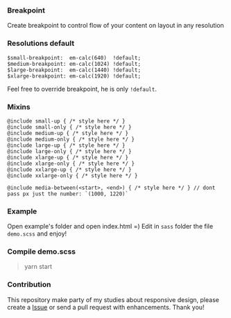 ### Breakpoint
Create breakpoint to control flow of your content on layout in any resolution

### Resolutions default
```
$small-breakpoint:  em-calc(640)  !default;
$medium-breakpoint: em-calc(1024) !default;
$large-breakpoint:  em-calc(1440) !default;
$xlarge-breakpoint: em-calc(1920) !default;
```

Feel free to override breakpoint, he is only `!default`.

### Mixins
```
@include small-up { /* style here */ }
@include small-only { /* style here */ }
@include medium-up { /* style here */ }
@include medium-only { /* style here */ }
@include large-up { /* style here */ }
@include large-only { /* style here */ }
@include xlarge-up { /* style here */ }
@include xlarge-only { /* style here */ }
@include xxlarge-up { /* style here */ }
@include xxlarge-only { /* style here */ }

@include media-between(<start>, <end>) { /* style here */ } // dont pass px just the number: `(1000, 1220)`
```

### Example
Open example's folder and open index.html =)
Edit in `sass` folder the file `demo.scss` and enjoy!

### Compile demo.scss
> yarn start

### Contribution
This repository make party of my studies about responsive design, please create a [Issue](https://github.com/ralfting/breakpoint/issues) or send a pull request with enhancements. Thank you!
